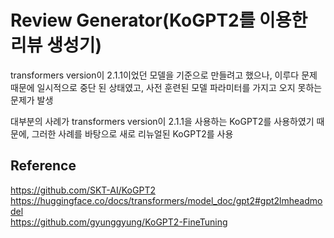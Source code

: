 # Review Generator(KoGPT2를 이용한 리뷰 생성기)

transformers version이 2.1.1이었던 모델을 기준으로 만들려고 했으나, 이루다 문제 때문에 일시적으로 중단 된 상태였고, 사전 훈련된 모델 파라미터를 가지고 오지 못하는 문제가 발생

대부분의 사례가 transformers version이 2.1.1을 사용하는 KoGPT2를 사용하였기 때문에, 그러한 사례를 바탕으로 새로 리뉴얼된 KoGPT2를 사용

## Reference

https://github.com/SKT-AI/KoGPT2
</br>
https://huggingface.co/docs/transformers/model_doc/gpt2#gpt2lmheadmodel
</br>
https://github.com/gyunggyung/KoGPT2-FineTuning
